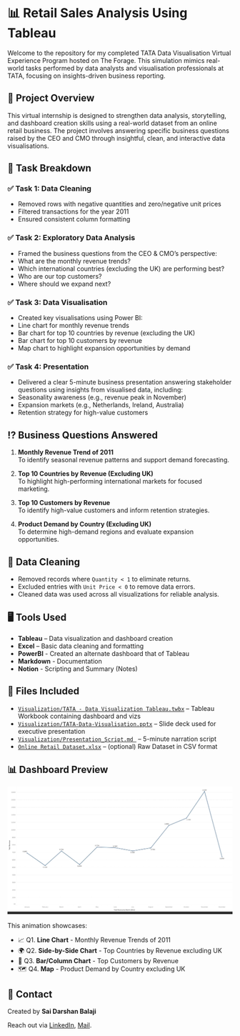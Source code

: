 # 📊 Retail Sales Analysis Using Tableau
Welcome to the repository for my completed TATA Data Visualisation Virtual Experience Program hosted on The Forage. This simulation mimics real-world tasks performed by data analysts and visualisation professionals at TATA, focusing on insights-driven business reporting.

## 🚀 Project Overview
This virtual internship is designed to strengthen data analysis, storytelling, and dashboard creation skills using a real-world dataset from an online retail business. The project involves answering specific business questions raised by the CEO and CMO through insightful, clean, and interactive data visualisations.

## 📌 Task Breakdown
### ✅ Task 1: Data Cleaning
- Removed rows with negative quantities and zero/negative unit prices
- Filtered transactions for the year 2011
- Ensured consistent column formatting

### ✅ Task 2: Exploratory Data Analysis
- Framed the business questions from the CEO & CMO’s perspective:
- What are the monthly revenue trends?
- Which international countries (excluding the UK) are performing best?
- Who are our top customers?
- Where should we expand next?

### ✅ Task 3: Data Visualisation
- Created key visualisations using Power BI:
- Line chart for monthly revenue trends
- Bar chart for top 10 countries by revenue (excluding the UK)
- Bar chart for top 10 customers by revenue
- Map chart to highlight expansion opportunities by demand

### ✅ Task 4: Presentation
- Delivered a clear 5-minute business presentation answering stakeholder questions using insights from visualised data, including:
- Seasonality awareness (e.g., revenue peak in November)
- Expansion markets (e.g., Netherlands, Ireland, Australia)
- Retention strategy for high-value customers

## ⁉️ Business Questions Answered

1. **Monthly Revenue Trend of 2011**  
   To identify seasonal revenue patterns and support demand forecasting.

2. **Top 10 Countries by Revenue (Excluding UK)**  
   To highlight high-performing international markets for focused marketing.

3. **Top 10 Customers by Revenue**  
   To identify high-value customers and inform retention strategies.

4. **Product Demand by Country (Excluding UK)**  
   To determine high-demand regions and evaluate expansion opportunities.

## 🧼 Data Cleaning
- Removed records where `Quantity < 1` to eliminate returns.
- Excluded entries with `Unit Price < 0` to remove data errors.
- Cleaned data was used across all visualizations for reliable analysis.

## 🖥️ Tools Used
- **Tableau** – Data visualization and dashboard creation
- **Excel** – Basic data cleaning and formatting
- **PowerBI** - Created an alternate dashboard that of Tableau
- **Markdown** - Documentation
- **Notion** - Scripting and Summary (Notes)

## 📁 Files Included
- [`Visualization/TATA - Data Visualization Tableau.twbx`](https://github.com/darshbs/TATA-data-viz/blob/main/Visualization/TATA%20-%20Data%20Visualization%20Tableau.twbx) – Tableau Workbook containing dashboard and vizs
- [`Visualization/TATA-Data-Visualisation.pptx`](https://github.com/darshbs/TATA-data-viz/blob/main/Visualization/TATA-Data-Visualisation.pptx) – Slide deck used for executive presentation
- [`Visualization/Presentation_Script.md `](https://github.com/darshbs/TATA-data-viz/blob/main/Visualization/Presentation_Script.md) – 5-minute narration script
- [`Online Retail Dataset.xlsx`](https://github.com/darshbs/TATA-data-viz/blob/main/Online%20Retail%20Data%20Set.xlsx) – (optional) Raw Dataset in CSV format


## 📊 Dashboard Preview

![Dashboard GIF](Tableau_Visuals_Animated.gif)

This animation showcases:
- 📈 Q1. **Line Chart** - Monthly Revenue Trends of 2011 
- 🌍 Q2. **Side-by-Side Chart** - Top Countries by Revenue excluding UK 
- 👤 Q3. **Bar/Column Chart** - Top Customers by Revenue 
- 🗺️ Q4. **Map** - Product Demand by Country excluding UK

## 📧 Contact
Created by **Sai Darshan Balaji** 

Reach out via [LinkedIn](https://www.linkedin.com/in/saidarshanbalaji/), [Mail](mailto::saidarshan.balaji@gmail.com).
